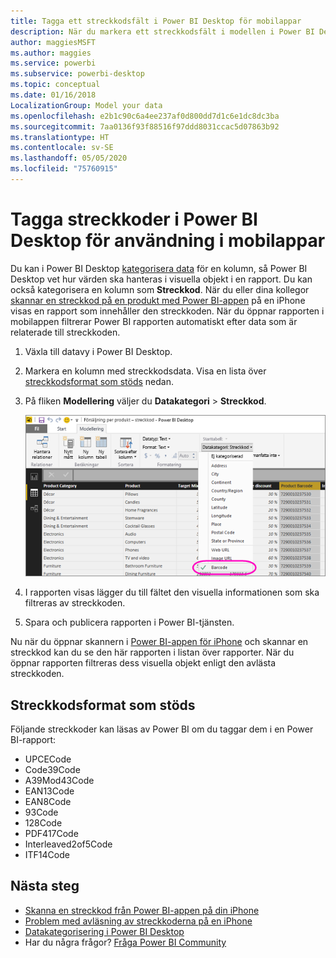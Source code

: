 ```yaml
---
title: Tagga ett streckkodsfält i Power BI Desktop för mobilappar
description: När du markera ett streckkodsfält i modellen i Power BI Desktop kan du filtrera data för streckkoder automatiskt i Power BI-appen på din iPhone.
author: maggiesMSFT
ms.author: maggies
ms.service: powerbi
ms.subservice: powerbi-desktop
ms.topic: conceptual
ms.date: 01/16/2018
LocalizationGroup: Model your data
ms.openlocfilehash: e2b1c90c6a4ee237af0d800dd7d1c6e1dc8dc3ba
ms.sourcegitcommit: 7aa0136f93f88516f97ddd8031ccac5d07863b92
ms.translationtype: HT
ms.contentlocale: sv-SE
ms.lasthandoff: 05/05/2020
ms.locfileid: "75760915"
---
```

# <a name="tag-barcodes-in-power-bi-desktop-for-use-in-the-mobile-app"></a>Tagga streckkoder i Power BI Desktop för användning i mobilappar

Du kan i Power BI Desktop [kategorisera data](desktop-data-categorization.md) för en kolumn, så Power BI Desktop vet hur värden ska hanteras i visuella objekt i en rapport. Du kan också kategorisera en kolumn som **Streckkod**. När du eller dina kollegor [skannar en streckkod på en produkt med Power BI-appen](consumer/mobile/mobile-apps-scan-barcode-iphone.md) på en iPhone visas en rapport som innehåller den streckkoden. När du öppnar rapporten i mobilappen filtrerar Power BI rapporten automatiskt efter data som är relaterade till streckkoden.

1. Växla till datavy i Power BI Desktop.
2. Markera en kolumn med streckkodsdata. Visa en lista över [streckkodsformat som stöds](#supported-barcode-formats) nedan.
3. På fliken **Modellering** väljer du **Datakategori** > **Streckkod**.
   
    ![Listan Datakategori](media/desktop-mobile-barcodes/power-bi-desktop-barcode.png)
4. I rapporten visas lägger du till fältet den visuella informationen som ska filtreras av streckkoden.
5. Spara och publicera rapporten i Power BI-tjänsten.

Nu när du öppnar skannern i [Power BI-appen för iPhone](consumer/mobile/mobile-iphone-app-get-started.md) och skannar en streckkod kan du se den här rapporten i listan över rapporter. När du öppnar rapporten filtreras dess visuella objekt enligt den avlästa streckkoden.

## <a name="supported-barcode-formats"></a>Streckkodsformat som stöds
Följande streckkoder kan läsas av Power BI om du taggar dem i en Power BI-rapport: 

* UPCECode 
* Code39Code  
* A39Mod43Code 
* EAN13Code 
* EAN8Code  
* 93Code  
* 128Code 
* PDF417Code 
* Interleaved2of5Code 
* ITF14Code 

## <a name="next-steps"></a>Nästa steg
* [Skanna en streckkod från Power BI-appen på din iPhone](consumer/mobile/mobile-apps-scan-barcode-iphone.md)
* [Problem med avläsning av streckkoderna på en iPhone](consumer/mobile/mobile-apps-scan-barcode-iphone.md#issues-with-scanning-a-barcode)
* [Datakategorisering i Power BI Desktop](desktop-data-categorization.md)  
* Har du några frågor? [Fråga Power BI Community](https://community.powerbi.com/)

